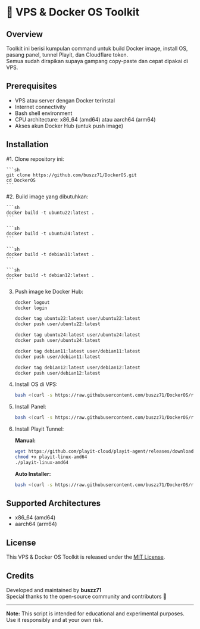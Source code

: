 # 🚀 VPS & Docker OS Toolkit

## Overview

Toolkit ini berisi kumpulan command untuk build Docker image, install OS, pasang panel, tunnel Playit, dan Cloudflare token.  
Semua sudah dirapikan supaya gampang copy-paste dan cepat dipakai di VPS.

## Prerequisites

- VPS atau server dengan Docker terinstal
- Internet connectivity
- Bash shell environment
- CPU architecture: x86_64 (amd64) atau aarch64 (arm64)
- Akses akun Docker Hub (untuk push image)

## Installation

#1. Clone repository ini:

    ```sh
    git clone https://github.com/buszz71/DockerOS.git
    cd DockerOS
    ```

#2. Build image yang dibutuhkan:

    ```sh
    docker build -t ubuntu22:latest .
    ```

    ```sh
    docker build -t ubuntu24:latest .
    ```

    ```sh
    docker build -t debian11:latest .
    ```

    ```sh
    docker build -t debian12:latest .
    ```

3. Push image ke Docker Hub:

    ```sh
    docker logout
    docker login
    ```

    ```sh
    docker tag ubuntu22:latest user/ubuntu22:latest
    docker push user/ubuntu22:latest
    ```

    ```sh
    docker tag ubuntu24:latest user/ubuntu24:latest
    docker push user/ubuntu24:latest
    ```

    ```sh
    docker tag debian11:latest user/debian11:latest
    docker push user/debian11:latest
    ```

    ```sh
    docker tag debian12:latest user/debian12:latest
    docker push user/debian12:latest
    ```

4. Install OS di VPS:

    ```sh
    bash <(curl -s https://raw.githubusercontent.com/buszz71/DockerOS/refs/heads/main/PilihOS-vps.sh)
    ```

5. Install Panel:

    ```sh
    bash <(curl -s https://raw.githubusercontent.com/buszz71/DockerOS/refs/heads/main/all-autoinstaller.sh)
    ```

6. Install Playit Tunnel:

    **Manual:**
    ```sh
    wget https://github.com/playit-cloud/playit-agent/releases/download/v0.15.26/playit-linux-amd64
    chmod +x playit-linux-amd64
    ./playit-linux-amd64
    ```

    **Auto Installer:**
    ```sh
    bash <(curl -s https://raw.githubusercontent.com/buszz71/DockerOS/refs/heads/main/playit.sh)
    ```

## Supported Architectures

- x86_64 (amd64)
- aarch64 (arm64)

## License

This VPS & Docker OS Toolkit is released under the [MIT License](LICENSE).

## Credits

Developed and maintained by **buszz71**  
Special thanks to the open-source community and contributors 🚀

---

**Note:** This script is intended for educational and experimental purposes. Use it responsibly and at your own risk.
